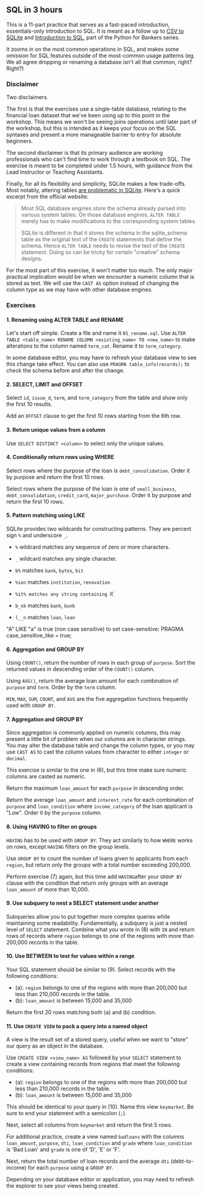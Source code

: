 ## SQL in 3 hours
This is a 11-part practice that serves as a fast-paced introduction, essentials-only introduction to SQL. It is meant as a follow up to [CSV to SQLite](https://www.youtube.com/watch?v=GlyIpx_VDxo) and [Introduction to SQL](https://www.youtube.com/watch?v=e4zZGc4UZGQ), part of the Python for Bankers series. 

It zooms in on the most common operations in SQL, and makes some omission for SQL features outside of the most-common usage patterns (eg. We all agree dropping or renaming a database isn't all that common, right? Right?)

### Disclaimer
Two disclaimers. 

The first is that the exercises use a single-table database, relating to the financial loan dataset that we've been using up to this point in the workshop. This means we won't be seeing joins operations until later part of the workshop, but this is intended as it keeps your focus on the SQL syntaxes and present a more manageable barrier to entry for absolute beginners. 

The second disclaimer is that its primary audience are working professionals who can't find time to work through a textbook on SQL. The exercise is meant to be completed under 1.5 hours, with guidance from the Lead Instructor or Teaching Assistants.

Finally, for all its flexibility and simplicity, SQLite makes a few trade-offs. Most notably, altering tables [are problematic in SQLite](https://sqlite.org/lang_altertable.html). Here's a quick excerpt from the official website:

> Most SQL database engines store the schema already parsed into various system tables. On those database engines, `ALTER TABLE` merely has to make modifications to the corresponding system tables.
> 
> SQLite is different in that it stores the schema in the sqlite_schema table as the original text of the `CREATE` statements that define the schema. Hence `ALTER TABLE` needs to revise the text of the `CREATE` statement. Doing so can be tricky for certain "creative" schema designs.

For the most part of this exercise, it won't matter too much. The only major practical implication would be when we encounter a numeric column that is stored as text. We will use the `CAST AS` option instead of changing the column type as we may have with other database engines.

### Exercises

#### 1. Renaming using ALTER TABLE and RENAME
Let's start off simple. Create a file and name it `01_rename.sql`. Use `ALTER TABLE <table_name> RENAME COLUMN <existing_name> TO <new_name>` to make alterations to the column named `term_cat`. Rename it to `term_category`. 

In some database editor, you may have to refresh your database view to see this change take effect. You can also use `PRAGMA table_info(records);` to check the schema before and after the change.

#### 2. SELECT, LIMIT and OFFSET
Select `id`, `issue_d`, `term`, and `term_category` from the table and show only the first 10 results.

Add an `OFFSET` clause to get the first 10 rows starting from the 6th row.

#### 3. Return unique values from a column

Use `SELECT DISTINCT <column>` to select only the unique values. 

#### 4. Conditionally return rows using WHERE

Select rows where the purpose of the loan is `debt_consolidation`. Order it by purpose and return the first 10 rows. 

Select rows where the purpose of the loan is one of `small_business`, `debt_consolidation`, `credit_card`, `major_purchase`. Order it by purpose and return the first 10 rows. 

#### 5. Pattern matching using LIKE
SQLite provides two wildcards for constructing patterns. They are percent sign `%` and underscore `_`.

- `%` wildcard matches any sequence of zero or more characters.
- `_` wildcard matches any single character.
- `b%` matches `bank`, `bytes`, `bit`
- `%ion` matches `institution`, `renovation`
- `%it% matches any string containing `it`

- `b_nk` matches `bank`, `bunk`
- `l__n` matches `loan`, `lean`

"A" LIKE "a" is true (non case sensitive) to set case-sensitive: PRAGMA case_sensitive_like = true;

#### 6. Aggregation and GROUP BY
Using `COUNT()`, return the number of rows in each group of `purpose`. Sort the returned values in descending order of the `COUNT()` column.

Using `AVG()`, return the average loan amount for each combination of `purpose` and `term`. Order by the `term` column.

`MIN`, `MAX`, `SUM`, `COUNT`, and `AVG` are the five aggregation functions frequently used with `GROUP BY`.

#### 7. Aggregation and GROUP BY
Since aggregation is commonly applied on numeric columns, this may present a little bit of problem when our columns are in character strings. You may alter the database table and change the column types, or you may use `CAST AS` to cast the column values from character to either `integer` or `decimal`.

This exercise is similar to the one in (6), but this time make sure numeric columns are casted as numeric. 

Return the maximum `loan_amount` for each `purpose` in descending order.

Return the average `loan_amount` and `interest_rate` for each combination of `purpose` and `loan_condition` where `income_category` of the loan applicant is "Low". Order it by the `purpose` column.

#### 8. Using HAVING to filter on groups
`HAVING` has to be used with `GROUP BY`. They act similarly to how `WHERE` works on rows, except `HAVING` filters on the group levels.

Use `GROUP BY` to count the number of loans given to applicants from each `region`, but return only the groups with a total number exceeding 200,000.

Perform exercise (7) again, but this time add `HAVING`after your `GROUP BY` clause with the condition that return only groups with an average `loan_amount` of more than 10,000.

#### 9. Use subquery to nest a SELECT statement under another

Subqueries allow you to put together more complex queries while maintaining some readability. Fundamentally, a subquery is just a nested level of `SELECT` statement. Combine what you wrote in (8) with `IN` and return rows of records where `region` belongs to one of the regions with more than 200,000 records in the table. 

#### 10. Use BETWEEN to test for values within a range

Your SQL statement should be similar to (9). Select records with the following conditions:
- (a): `region` belongs to one of the regions with more than 200,000 but less than 210,000 records in the table. 
- (b): `loan_amount` is between 15,000 and 35,000

Return the first 20 rows matching both (a) and (b) condition.

#### 11. Use `CREATE VIEW` to pack a query into a named object

A view is the result set of a stored query, useful when we want to "store" our query as an object in the database. 

Use `CREATE VIEW <view_name> AS` followed by your `SELECT` statement to create a view containing records from regions that meet the following conditions:
- (a): `region` belongs to one of the regions with more than 200,000 but less than 210,000 records in the table. 
- (b): `loan_amount` is between 15,000 and 35,000

This should be identical to your query in (10). Name this view `keymarket`. Be sure to end your statement with a semicolon (`;`).

Next, select all columns from `keymarket` and return the first 5 rows.

For additional practice, create a view named `badloans` with the columns `loan_amount`, `purpose`, `dti`, `loan_condition` and `grade` where `loan_condition` is 'Bad Loan' and `grade` is one of 'D', 'E' or 'F'. 

Next, return the total number of loan records and the average `dti` (debt-to-income) for each `purpose` using a `GROUP BY`.

Depending on your database editor or application, you may need to refresh the explorer to see your views being created.